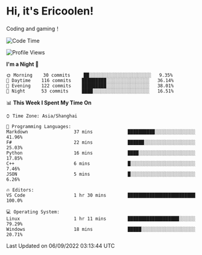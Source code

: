 # Hi, it's Ericoolen!
Coding and gaming！

<!--START_SECTION:waka-->
![Code Time](http://img.shields.io/badge/Code%20Time-351%20hrs%2023%20mins-blue)

![Profile Views](http://img.shields.io/badge/Profile%20Views-0-blue)

**I'm a Night 🦉** 

```text
🌞 Morning    30 commits     ██░░░░░░░░░░░░░░░░░░░░░░░   9.35% 
🌆 Daytime    116 commits    █████████░░░░░░░░░░░░░░░░   36.14% 
🌃 Evening    122 commits    █████████░░░░░░░░░░░░░░░░   38.01% 
🌙 Night      53 commits     ████░░░░░░░░░░░░░░░░░░░░░   16.51%

```


📊 **This Week I Spent My Time On** 

```text
⌚︎ Time Zone: Asia/Shanghai

💬 Programming Languages: 
Markdown                 37 mins             ██████████░░░░░░░░░░░░░░░   41.96% 
F#                       22 mins             ██████░░░░░░░░░░░░░░░░░░░   25.03% 
Python                   16 mins             ████░░░░░░░░░░░░░░░░░░░░░   17.85% 
C++                      6 mins              █░░░░░░░░░░░░░░░░░░░░░░░░   7.46% 
JSON                     5 mins              █░░░░░░░░░░░░░░░░░░░░░░░░   6.26%

🔥 Editors: 
VS Code                  1 hr 30 mins        █████████████████████████   100.0%

💻 Operating System: 
Linux                    1 hr 11 mins        ███████████████████░░░░░░   79.29% 
Windows                  18 mins             █████░░░░░░░░░░░░░░░░░░░░   20.71%

```


 Last Updated on 06/09/2022 03:13:44 UTC
<!--END_SECTION:waka-->

